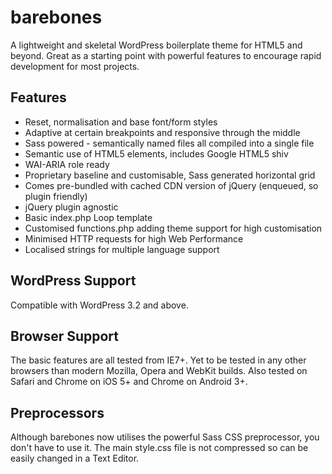 # barebones

A lightweight and skeletal WordPress boilerplate theme for HTML5 and beyond. Great as a starting point with powerful features to encourage rapid development for most projects.

## Features

* Reset, normalisation and base font/form styles
* Adaptive at certain breakpoints and responsive through the middle
* Sass powered - semantically named files all compiled into a single file
* Semantic use of HTML5 elements, includes Google HTML5 shiv
* WAI-ARIA role ready
* Proprietary baseline and customisable, Sass generated horizontal grid
* Comes pre-bundled with cached CDN version of jQuery (enqueued, so plugin friendly)
* jQuery plugin agnostic
* Basic index.php Loop template
* Customised functions.php adding theme support for high customisation
* Minimised HTTP requests for high Web Performance
* Localised strings for multiple language support

## WordPress Support

Compatible with WordPress 3.2 and above.

## Browser Support

The basic features are all tested from IE7+. Yet to be tested in any other browsers than modern Mozilla, Opera and WebKit builds. Also tested on Safari and Chrome on iOS 5+ and Chrome on Android 3+.

## Preprocessors

Although barebones now utilises the powerful Sass CSS preprocessor, you don't have to use it. The main style.css file is not compressed so can be easily changed in a Text Editor.
